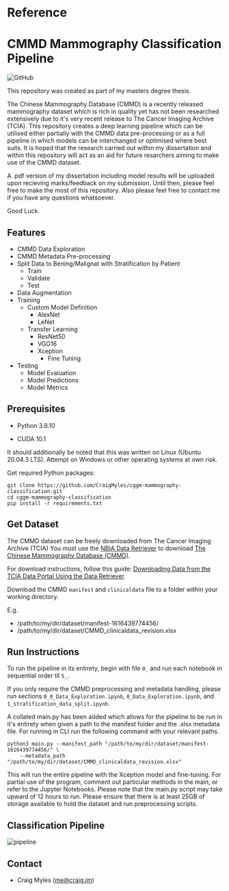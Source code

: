 # Reference 
# CMMD Mammography Classification Pipeline

![GitHub](https://img.shields.io/github/license/craigmyles/cggm-mammography-classification)

This repository was created as part of my masters degree thesis. 

The Chinese Mammography Database (CMMD) is a recently released mammography dataset which is rich in quality yet has not been researched extensively due to it's very recent release to The Cancer Imaging Archive (TCIA). This repository creates a deep learning pipeline which can be utilised either partially with the CMMD data pre-processing or as a full pipeline in which models can be interchanged or optimised where best suits. It is hoped that the research carried out within my dissertation and within this repository will act as an aid for future resarchers aiming to make use of the CMMD dataset. 

A .pdf version of my dissertation including model results will be uploaded upon recieving marks/feedback on my submission. Until then, please feel free to make the most of this repository. Also please feel free to contact me if you have any questions whatsoever.

Good Luck.

<hline>

## Features

- CMMD Data Exploration
- CMMD Metadata Pre-processing
- Split Data to Bening/Malignat with Stratification by Patient
    - Train
    - Validate
    - Test
- Data Augmentation
- Training
  - Custom Model Definition
    - AlexNet
    - LeNet
  - Transfer Learning
    - ResNet50
    - VGG16
    - Xception
      - Fine Tuning
- Testing
  - Model Evaluation
  - Model Predictions
  - Model Metrics


## Prerequisites

- Python 3.8.10

- CUDA 10.1
    
It should additionally be noted that this was written on Linux (Ubuntu 20.04.3 LTS). Attempt on Windows or other operating systems at own risk.

Get required Python packages:
```
git clone https://github.com/CraigMyles/cggm-mammography-classification.git
cd cggm-mammography-classification
pip install -r requirements.txt
```

## Get Dataset
The CMMD dataset can be freely downloaded from The Cancer Imaging Archive (TCIA)
You must use the [NBIA Data Retriever](https://wiki.cancerimagingarchive.net/display/NBIA/Downloading+TCIA+Images) to download [The Chinese Mammography Database (CMMD)](https://wiki.cancerimagingarchive.net/pages/viewpage.action?pageId=70230508). 

For download instructions, follow this guide: [Downloading Data from the TCIA Data Portal Using the Data Retriever](https://www.youtube.com/watch?v=NO48XtdHTic).

Download the CMMD ``manifest`` and ``clinicaldata`` file to a folder within your working directory.

E.g.
- /path/to/my/dir/dataset/manifest-1616439774456/
- /path/to/my/dir/dataset/CMMD_clinicaldata_revision.xlsx


## Run Instructions

To run the pipeline in its entirety, begin with file ``0_`` and run each notebook in sequential order tll ``5_``. 

If you only require the CMMD preprocessing and metadata handling, please run sections `0_0_Data_Exploration.ipynb`,  ``0_Data_Exploration.ipynb``, and ``1_stratification_data_split.ipynb``.
        
A collated main.py has been added which allows for the pipeline to be run in it's entirety when given a path to the manifest folder and the .xlsx metadata file. For running in CLI run the following command with your relevant paths.
```
python3 main.py --manifest_path "/path/to/my/dir/dataset/manifest-1616439774456/" \
    --metadata_path "/path/to/my/dir/dataset/CMMD_clinicaldata_revision.xlsx"
```
This will run the entire pipeline with the Xception model and fine-tuning. 
For partial use of the program, comment out particular methods in the main, or refer to the Jupyter Notebooks. Please note that the main.py script may take upward of 12 hours to run. Please ensure that there is at least 25GB of storage available to hold the dataset and run preprocessing scripts.

## Classification Pipeline

![pipeline](./imgs/pipeline.png)

<hline>
    
## Contact 
* Craig Myles (me@craig.im)
